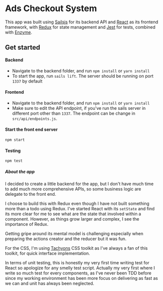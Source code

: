 # Ads Checkout System

This app was built using [Sailsjs](http://sailsjs.com/get-started) for its backend API and [React](https://facebook.github.io/react/) as its frontend framework, with [Redux](http://redux.js.org/) for state management and [Jest](https://facebook.github.io/jest/docs/getting-started.html) for tests, combined with [Enzyme](http://airbnb.io/enzyme/).

## Get started

#### Backend
+ Navigate to the backend folder, and run `npm install` or `yarn install`
+ To start the app, run `sails lift`. The server should be running on port `1337` by default

#### Frontend
+ Navigate to the backend folder, and run `npm install` or `yarn install`
+ Make sure to edit the API endpoint, if you've run the sails server in different port other than `1337`. The endpoint can be change in `src/api/endpoints.js`.


#### Start the front end server
    npm start

#### Testing
    npm test


##### About the app

I decided to create a little backend for the app, but I don't have much time to add much more comprehensive APIs, so some business logic are delegate to the front end.

I choose to build this with Redux even though I have not built something more than a todo using Redux. I've started React with its `setState` and find its more clear for me to see what are the state that involved within a component. However, as things grow larger and complex, I see the importance of Redux.

Getting gripe around its mental model is challenging especially when preparing the actions creator and the reducer but it was fun.

For the CSS, I'm using [Tachyons](http://tachyons.io/) CSS toolkit as I've always a fan of this toolkit, for quick interface implementation.

In terms of unit testing, this is honestly my very first time writing test for React so apologize for any smelly test script. Actually my very first where I write so much test for every components, as I've never been TDD before since my working environment has been more focus on delivering as fast as we can and unit has always been neglected.

